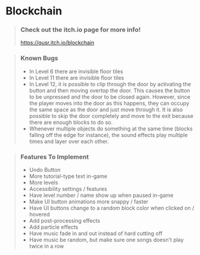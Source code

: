 # Blockchain
> ### Check out the itch.io page for more info!
> https://qusr.itch.io/blockchain

> ### Known Bugs
> - In Level 6 there are invisible floor tiles
> - In Level 11 there are invisible floor tiles
> - In Level 12, it is possible to clip through the door by activating the button and then moving overtop the door. This causes the button to be unpressed and the door to be closed again. However, since the player moves into the door as this happens, they can occupy the same space as the door and just move through it. It is also possible to skip the door completely and move to the exit because there are enough blocks to do so.
> - Whenever multiple objects do something at the same time (blocks falling off the edge for instance), the sound effects play multiple times and layer over each other.

> ### Features To Implement
> - Undo Button
> - More tutorial-type text in-game
> - More levels
> - Accessibility settings / features
> - Have level number / name show up when paused in-game
> - Make UI button animations more snappy / faster
> - Have UI buttons change to a random block color when clicked on / hovered
> - Add post-processing effects
> - Add particle effects
> - Have music fade in and out instead of hard cutting off
> - Have music be random, but make sure one songs doesn't play twice in a row
